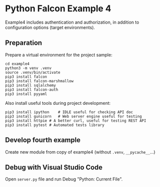 Python Falcon Example 4
=======================

Example4 includes authentication and authorization, in addition to configuration options (target environments).

Preparation
-----------
Prepare a virtual environment for the project sample:

	cd example4
	python3 -m venv .venv
	source .venv/bin/activate
	pip3 install falcon
	pip3 install falcon-marshmallow
	pip3 install sqlalchemy
	pip3 install falcon-auth
	pip3 install pyyaml

Also install useful tools during project development:

	pip3 install ipython	# IDLE useful for checking API doc
	pip3 install gunicorn	# Web server engine useful for testing
	pip3 install httpie	# A better curl, useful for testing REST API
	pip3 install pytest	# Automated tests library

Develop fourth example
----------------------
Create new module from copy of example4 (without `.venv`, `__pycache__`...)



Debug with Visual Studio Code
-----------------------------

Open `server.py` file and run Debug "Python: Current File".

